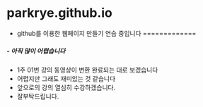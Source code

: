 # parkrye.github.io 

* github를 이용한 웹페이지 만들기 연습 중입니다
=============
#####  - 아직 많이 어렵습니다

 - 1주 01번 강의 동영상이 변환 완료되는 대로 보겠습니다
 - 어렵지만 그래도 재미있는 것 같습니다
 - 앞으로의 강의 열심히 수강하겠습니다.
 - 잘부탁드립니다.

